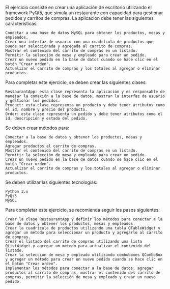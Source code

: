 El ejercicio consiste en crear una aplicación de escritorio utilizando el framework PyQt5, que simula un restaurante con capacidad para gestionar pedidos y carritos de compras. La aplicación debe tener las siguientes características:

    Conectar a una base de datos MySQL para obtener los productos, mesas y empleados.
    Crear una interfaz de usuario con una cuadrícula de productos que puede ser seleccionada y agregada al carrito de compras.
    Mostrar el contenido del carrito de compras en un listado.
    Permitir la selección de mesa y empleado para crear un pedido.
    Crear un nuevo pedido en la base de datos cuando se hace clic en el botón "Crear orden".
    Actualizar el carrito de compras y los totales al agregar o eliminar productos.

Para completar este ejercicio, se deben crear las siguientes clases:

    RestaurantApp: esta clase representa la aplicación y es responsable de manejar la conexión a la base de datos, mostrar la interfaz de usuario y gestionar los pedidos.
    Product: esta clase representa un producto y debe tener atributos como el id, nombre y precio del producto.
    Order: esta clase representa un pedido y debe tener atributos como el id, descripción y estado del pedido.

Se deben crear métodos para:

    Conectar a la base de datos y obtener los productos, mesas y empleados.
    Agregar productos al carrito de compras.
    Mostrar el contenido del carrito de compras en un listado.
    Permitir la selección de mesa y empleado para crear un pedido.
    Crear un nuevo pedido en la base de datos cuando se hace clic en el botón "Crear orden".
    Actualizar el carrito de compras y los totales al agregar o eliminar productos.

Se deben utilizar las siguientes tecnologías:

    Python 3.x
    PyQt5
    MySQL

Para completar este ejercicio, se recomienda seguir los pasos siguientes:

    Crear la clase RestaurantApp y definir los métodos para conectar a la base de datos y obtener los productos, mesas y empleados.
    Crear la cuadrícula de productos utilizando una tabla QTableWidget y agregar un método para seleccionar un producto y agregarlo al carrito de compras.
    Crear el listado del carrito de compras utilizando una lista QListWidget y agregar un método para actualizar el contenido del listado.
    Crear la selección de mesa y empleado utilizando comboboxes QComboBox y agregar un método para crear un nuevo pedido cuando se hace clic en el botón "Crear orden".
    Implementar los métodos para conectar a la base de datos, agregar productos al carrito de compras, mostrar el contenido del carrito de compras, permitir la selección de mesa y empleado y crear un nuevo pedido.
